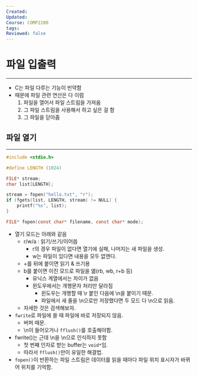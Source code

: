 ```yaml
---
Created: 
Updated: 
Course: COMP2200
tags: 
Reviewed: false
---
```

# 파일 입출력
---
- C는 파일 다루는 기능이 빈약함
- 때문에 파일 관련 연산은 다 이럼
	1. 파일을 열어서 파일 스트림을 가져옴
	2. 그 파일 스트림을 사용해서 하고 싶은 걸 함
	3. 그 파일을 닫아줌

## 파일 열기
---
```c
#include <stdio.h>

#define LENGTH (1024)

FILE* stream;
char list[LENGTH];

stream = fopen("hello.txt", "r");
if (fgets(list, LENGTH, stream) != NULL) {
	printf("%s", list);
}
```

```c
FILE* fopen(const char* filename, const char* mode);
```
- 열기 모드는 아래와 같음
	- r/w/a : 읽기/쓰기/이어씀
		- r의 경우 파일이 없다면 열기에 실패, 나머지는 새 파일을 생성.
		- w는 파일이 있다면 내용을 모두 없앤다.
	- +를 뒤에 붙이면 읽기 & 쓰기용
	- b를 붙이면 이진 모드로 파일을 엶(rb, wb, r+b 등)
		- 유닉스 계열에서는 차이가 없음
		- 윈도우에서는 개행문자 처리만 달라짐
			- 윈도우는 개행할 때 \\r 붙인 다음에 \\n을 붙이기 때문.
			- 파일에서 새 줄을 \\n으로만 저장했다면 두 모드 다 \\n으로 읽음.
	- 자세한 것은 검색해보자.
- `fwrite`로 파일에 쓸 때 파일에 바로 저장되지 않음.
	- 버퍼 때문.
	- \\n이 들어오거나 `fflush()`를 호출해야함.
- fwrite()는 근데 \\n을 \\n으로 인식하지 못함
	- 첫 번째 인자로 받는 buffer는 `void*`임.
	- 따라서 `fflush()`만이 유일한 해결법.
- `fopen()`이 반환하는 파일 스트림은 데이터를 읽을 때마다 파일 위치 표시자가 바뀌어 위치를 기억함.